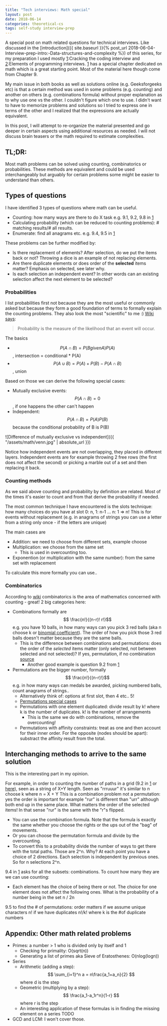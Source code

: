 ```yaml
---
title: "Tech interviews: Math special"
layout: post
date: 2018-06-14
categories: theoretical-cs
tags: self-study interview-prep
---
```

[1]: https://www.amazon.com/Cracking-Coding-Interview-Programming-Questions/dp/098478280X "Cracking the coding interview (5th edition)"
[2]: https://www.amazon.com/Elements-Programming-Interviews-Java-Insiders/dp/1517671272/ref=pd_sim_14_3?_encoding=UTF8&pd_rd_i=1517671272&pd_rd_r=XEQKDVEBYF5DAWEC6B7W&pd_rd_w=8RwvQ&pd_rd_wg=L59s8&psc=1&refRID=XEQKDVEBYF5DAWEC6B7W&dpID=51EjkypFE0L&preST=_SY291_BO1,204,203,200_QL40_&dpSrc=detail "Elements of Programming Interviews (in Java)"

A special post on math related questions for technical interviews. Like discussed in the [introduction]({{ site.baseurl }}{% post_url 2018-06-04-Interview-prep-intro:-Data-structures-and-complexity %}) of this series, for my preparation I used mostly [1]:Cracking the coding interview and [2]:Elements of programming interviews. [1] has a special chapter dedicated on math which is a great starting point. Most of the material here though come from Chapter 9.

My main issue in both books as well as solutions online (e.g. Geeksforgeeks etc) is that a certain method was used in some problems (e.g. counting) and another on others (e.g. combinations formula) without proper explanation as to why use one vs the other. I couldn't figure which one to use. I didn't want to have to memorize problems and solutions so I tried to express one in terms of the other and I realized that the expressions are actually equivalent.

In this post, I will attempt to re-organize the material presented and go deeper in certain aspects using additional resources as needed. I will not discuss brain teasers or the math required to estimate complexities.


## TL;DR:
Most math problems can be solved using counting, combinatorics or probabilities. These methods are equivalent and could be used interchangeably but arguably for certain problems some might be easier to understand than others.


## Types of questions
I have identified 3 types of questions where math can be useful.
+ Counting: how many ways are there to do X task e.g. 9.1, 9.2, 9.8 in [1]
+ Calculating probability (which can be reduced to counting problems): # matching results/# all results.
+ Enumerate: find all anagrams etc. e.g. 9.4, 9.5 in [1]

These problems can be further modified by:
+ Is there replacement of elements? After selection, do we put the items back or not? Throwing a dice is an example of not replacing elements.
+ Are there duplicate elements or does order of the **selected** items matter? Emphasis on selected, see later why.
+ Is each selection an independent event? In other words can an existing selection affect the next element to be selected?


### Probabilities
I list probabilities first not because they are the most useful or commonly asked but because they form a good foundation of terms to formally explain the counting problems. They also look the most "scientific" to me :) [Wiki says](https://en.wikipedia.org/wiki/Probability):
> Probability is the measure of the likelihood that an event will occur.

The basics  
  + $$P(A\cap B) = P(B given A)P(A)$$, intersection = conditional * P(A)
  + $$P(A\cup B) = P(A) + P(B) - P(A\cap B)$$, union

Based on those we can derive the following special cases:
  + Mutually exclusive events: $$P(A\cap B) = 0$$, if one happens the other can't happen
  + Independent: $$P(A\cap B) = P(A)P(B)$$ because the conditional probability of B is P(B)

![Difference of mutually exclusive vs independent]({{ "/assets/math/venn.jpg" | absolute_url }})

Notice how independent events are not overlapping, they placed in different layers. Independent events are for example throwing 2 free rows (the first does not affect the second) or picking a marble out of a set and then replacing it back.


### Counting methods
As we said above counting and probability by definition are related. Most of the times it's easier to count and from that derive the probability if needed.

The most common technique I have encountered is the slots technique: how many choices do you have at slot 0: n, 1: n-1 ... n: 1 => n! This is for events without replacement (e.g. in anagrams of strings you can use a letter from a string only once - if the letters are unique)

The main cases are
+ Addition: we need to choose from different sets, example choose
+ Multiplication: we choose from the same set
  + This is used in overcounting too.
+ Exponention (or multiplication with the same number): from the same set with replacement

To calculate this more formally you can use..

### Combinatorics
According to [wiki](https://en.wikipedia.org/wiki/Combinatorics) combinatorics is the area of mathematics concerned with counting - great! 2 big categories here:

+ Combinations formally are $$ \frac{n!}{(n-r)! r!}$$ e.g. you have 10 balls, in how many ways can you pick 3 red balls (aka n choose k or [binomial coefficient](https://en.wikipedia.org/wiki/Binomial_coefficient)). The order of how you pick those 3 red balls doesn't matter because they are the same balls.
  + This is the difference between combinations and permutations: does the order of the *selected* items matter (only selected, not between selected and not selected)? If yes, permutation, if no combination [source](https://gmatclub.com/forum/permutations-and-combinations-simplified-150835.html)  
      + Another good example is question 9.2 from [1]
+ Permutations are the bigger number, formally $$ \frac{n!}{(n-r)!}$$ e.g. in how many ways can medals be awarded, picking numbered balls, count anagrams of strings..
  + Alternatively think of: options at first slot, then 4 etc.. 5!
  + [Permutations special cases](https://www.khanacademy.org/math/precalculus/prob-comb/combinations/e/permutations_and_combinations_2)
  + Permutations with one element duplicated: divide result by k! where k is the number of duplicates. k! is the number of arrangements
    + This is the same we do with combinations, remove the overcounting!
  + Permutations with affinity constraints: treat as one and then account for their inner order. For the opposite (nodes should be apart): substract the affinity result from the total.

## Interchanging methods to arrive to the same solution
This is the interesting part in my opinion.

For example, in order to counting the number of paths in a grid (9.2 in [1] or [here](https://betterexplained.com/articles/navigate-a-grid-using-combinations-and-permutations/)), seen as a string of X+Y length. Seen as "rrruuur" it's similar to n choose k where n = X + Y
This is a combination problem not a permutation: yes the order is important for example "rur" is different than "urr" although both end up in the same place. What matters the order of the selected items! In that sense "rur" is the same with the "r"s flipped.
+ You can use the combination formula. Note that the formula is exactly the same whether you choose the rights or the ups out of the "bag" of movements.
+ Or you can choose the permutation formula and divide by the overcounting.
+ To convert this to a probability divide the number of ways to get there with the total paths. Those are 2^n. Why? At each point you have a choice of 2 directions. Each selection is independent by previous ones. So for n selections 2^n.

9.4 in [1] asks for all the subsets: combinations. To count how many they are we can use counting:
+ Each element has the choice of being there or not. The choice for one element does not affect the following ones.
What is the probability of a number being in the set n / 2n

9.5 to find the # of permutations: order matters
if we assume unique characters n!
if we have duplicates n!/k! where k is the #of duplicate numbers



## Appendix: Other math related problems
+ Primes: a number > 1 who is divided only by itself and 1
  + Checking for primality: O(sqrt(n))
  + Generating a list of primes aka Sieve of Eratosthenes: O(nlog(logn))
+ Series
  + Arithmetic (adding a step): $$ \sum_{i=1}^n a = n\frac{a_1+a_n}{2} $$ where d is the step
  + Geometric (multiplying by a step): $$ \frac{a_1-a_1r^n}{1-r} $$ where r is the step
  + An interesting application of these formulas is in finding the missing element on a series TODO
+ GCD and LCM: I won't cover those.
